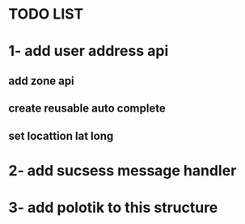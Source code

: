 # TODO LIST

# 1- add user address api

## add zone api

## create reusable auto complete

## set locattion lat long

# 2- add sucsess message handler

# 3- add polotik to this structure
